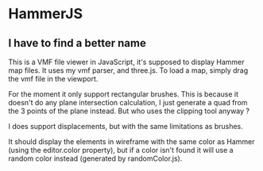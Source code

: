 HammerJS
===================================
I have to find a better name
-----------------------------------

This is a VMF file viewer in JavaScript, it's supposed to display Hammer map
files. It uses my vmf parser, and three.js. To load a map, simply drag the vmf
file in the viewport.

For the moment it only support rectangular brushes. This is because it doesn't
do any plane intersection calculation, I just generate a quad from the 3 points
of the plane instead. But who uses the clipping tool anyway ?

I does support displacements, but with the same limitations as brushes.

It should display the elements in wireframe with the same color as Hammer
(using the editor.color property), but if a color isn't found it will use a
random color instead (generated by randomColor.js).
